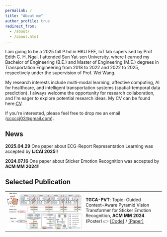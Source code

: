 ```yaml
---
permalink: /
title: "About me"
author_profile: true
redirect_from: 
  - /about/
  - /about.html
---
```


I am going to be a 2025 fall P.hd in HKU EEE, IoT lab supervised by Prof Edith C. H. Ngai. I attended Sun Yat-sen University, where I earned my Bachelor of Engineering (B.E.) and Master of Engineering (M.E.) degrees in Transportation Engineering from 2018 to 2022 and 2022 to 2025, respectively under the supervision of Prof. Wei Wang.

My research interests include multi-modal learning, affective computing, AI for healthcare, and intelligent transportation systems (spatial-temporal data prediction). I always welcome the opportunity for research collaboration, and I'm eager to explore potential research ideas. My CV can be found here:[CV](../files/CV_chenjian_E20250625.pdf).

If you're interested, please feel free to drop me an email (cccccj03@gmail.com).

## News 
**2025.04.29** One paper about ECG-Report Representation Learning was accepted by **IJCAI 2025**!!

**2024.07.16** One paper about Sticker Emotion Recognition was accepted by **ACM MM 2024**!!


## Selected Publication
<table>
  <tr>
    <td width="50%">
      <img src="../images/TGCA-PVT.png" alt="TGCA-PVT" width="100%">
    </td>
    <td>
      <strong>TGCA-PVT</strong>: Topic-Guided Context-Aware Pyramid Vision Transformer for Sticker Emotion Recognition, <strong>ACM MM 2024</strong> (Poster)  
      👉 <a href="https://github.com/cccccj-03/TGCA-PVT/blob/main">[Code]</a> / <a href="https://dl.acm.org/doi/abs/10.1145/3664647.3680781">[Paper]</a>
    </td>
  </tr>
</table>



